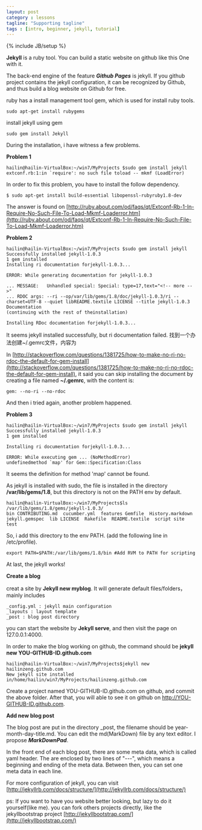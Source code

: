 ```yaml
---
layout: post
category : lessons
tagline: "Supporting tagline"
tags : [intro, beginner, jekyll, tutorial]
---
```

{% include JB/setup %}

**Jekyll** is a ruby tool. You can build a static website on github like this One with it.


The back-end engine of the feature ***Github Pages*** is jekyll. If you github project contains the jekyll configuration, it can be recognized by Github, and thus build a blog website on Github for free.
 

ruby has a install management tool gem, which is used for install ruby tools.

    sudo apt-get install rubygems


install jekyll using gem

    sudo gem install Jekyll

 
During the installation, i have witness a few problems.

**Problem 1**

    hailin@hailin-VirtualBox:~/win7/MyProjects $sudo gem install jekyll
    extconf.rb:1:in `require': no such file toload -- mkmf (LoadError)



In order to fix this problem, you have to install the follow dependency.

    $ sudo apt-get install build-essential libopenssl-rubyruby1.8-dev

 
The answer is found on [http://ruby.about.com/od/faqs/qt/Extconf-Rb-1-In-Require-No-Such-File-To-Load-Mkmf-Loaderror.htm](http://ruby.about.com/od/faqs/qt/Extconf-Rb-1-In-Require-No-Such-File-To-Load-Mkmf-Loaderror.htm)

 
**Problem 2**

    hailin@hailin-VirtualBox:~/win7/MyProjects $sudo gem install jekyll
    Successfully installed jekyll-1.0.3
    1 gem installed
    Installing ri documentation forjekyll-1.0.3...

    ERROR: While generating documentation for jekyll-1.0.3

    ... MESSAGE:   Unhandled special: Special: type=17,text="<!-- more -->"
    ... RDOC args: --ri --op/var/lib/gems/1.8/doc/jekyll-1.0.3/ri --charset=UTF-8 --quiet libREADME.textile LICENSE --title jekyll-1.0.3 Documentation
    (continuing with the rest of theinstallation)

    Installing RDoc documentation forjekyll-1.0.3...

 
It seems jekyll installed successfully, but ri documentation failed. 找到一个办法创建~/.gemrc文件，内容为

In [http://stackoverflow.com/questions/1381725/how-to-make-no-ri-no-rdoc-the-default-for-gem-install](http://stackoverflow.com/questions/1381725/how-to-make-no-ri-no-rdoc-the-default-for-gem-install), it said you can skip installing the document by creating a file  named **~/.gemrc**, with the content is:

    gem: --no-ri --no-rdoc
 



And then i tried again, another problem happened.

**Problem 3**

    hailin@hailin-VirtualBox:~/win7/MyProjects $sudo gem install jekyll
    Successfully installed jekyll-1.0.3
    1 gem installed

    Installing ri documentation forjekyll-1.0.3...

    ERROR: While executing gem ... (NoMethodError)
    undefinedmethod `map' for Gem::Specification:Class

 
It seems the definition for method 'map' cannot be found.

As jekyll is installed with sudo, the file is installed in the directory **/var/lib/gems/1.8**, but this directory is not on the PATH env by default.

    hailin@hailin-VirtualBox:~/win7/MyProjects$ls /var/lib/gems/1.8/gems/jekyll-1.0.3/
    bin CONTRIBUTING.md  cucumber.yml  features Gemfile  History.markdown  jekyll.gemspec  lib LICENSE  Rakefile  README.textile  script site  test

So, i add this directory to the env PATH. (add the following line in /etc/profile).

    export PATH=$PATH:/var/lib/gems/1.8/bin #Add RVM to PATH for scripting

 
At last, the jekyll works! 

**Create a blog**

creat a site by **Jekyll new myblog**. It will generate default files/folders，mainly includes

    _config.yml : jekyll main configuration
    _layouts : layout template
    _post : blog post directory



you can start the website by **Jekyll serve**, and then visit the page on 127.0.0.1:4000.


In order to make the blog working on github, the command should be **jekyll new YOU-GITHUB-ID.github.com**

    hailin@hailin-VirtualBox:~/win7/MyProjects$jekyll new hailinzeng.github.com
    New jekyll site installed in/home/hailin/win7/MyProjects/hailinzeng.github.com


Create a project named YOU-GITHUB-ID.github.com on github, and commit the above folder. After that, you will able to see it on github on http://YOU-GITHUB-ID.github.com.


**Add new blog post**

The blog post are put in the directory _post, the filename should be year-month-day-title.md. You can edit the md(MarkDown) file by any text editor. I propose ***MarkDownPad***.


In the front end of each blog post, there are some meta data, which is called yaml header. The are enclosed by two lines of "---", which means a beginning and ending of the meta data. Between then, you can set one meta data in each line.


For more configuration of jekyll, you can visit [http://jekyllrb.com/docs/structure/](http://jekyllrb.com/docs/structure/)


ps: If you want to have you website better looking, but lazy to do it yourself(like me). you can fork others projects directly, like the jekyllbootstrap project [http://jekyllbootstrap.com/](http://jekyllbootstrap.com/)